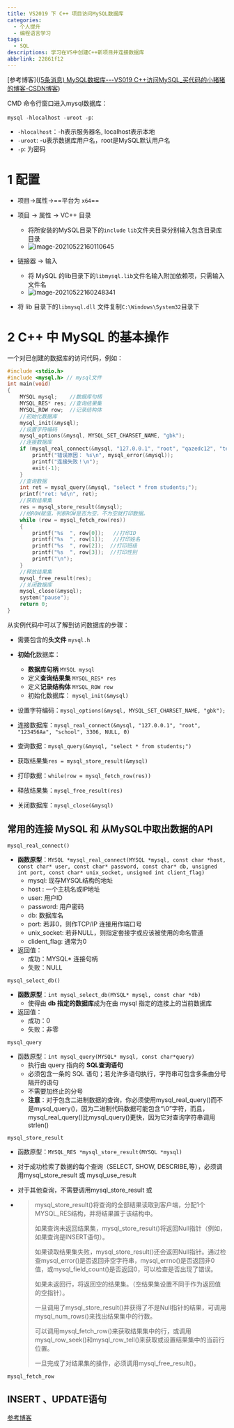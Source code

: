 ```yaml
---
title: VS2019 下 C++ 项目访问MySQL数据库
categories: 
  - 个人提升
  - 编程语言学习
tags:
  - SQL
descriptions: 学习在VS中创建C++新项目并连接数据库
abbrlink: 22861f12
---
```


[参考博客]([(5条消息) MySQL数据库---VS019 C++访问MySQL_买代码的小猪猪的博客-CSDN博客](https://blog.csdn.net/weixin_49324123/article/details/116493884))

CMD 命令行窗口进入mysql数据库：

`mysql -hlocalhost -uroot -p`:

* `-hlocalhost`：-h表示服务器名, localhost表示本地
* `-uroot`: -u表示数据库用户名，root是MySQL默认用户名
* `-p`: 为密码

# 1 配置

* 项目->属性->==平台为 `x64`==

* 项目 -> 属性 -> VC++ 目录
  * 将所安装的MySQL目录下的`include` `lib`文件夹目录分别输入包含目录库目录
  * ![image-20210522160110645](E:\Hexo\Blog\source\_posts\VS2019-C++-MySQL.assets\image-20210522160110645.png)
* 链接器 -> 输入
  * 将 MySQL 的lib目录下的`libmysql.lib`文件名输入附加依赖项，只需输入文件名
  * ![image-20210522160248341](E:\Hexo\Blog\source\_posts\VS2019-C++-MySQL.assets\image-20210522160248341.png)

* 将 lib 目录下的`libmysql.dll` 文件复制`C:\Windows\System32`目录下



# 2 C++ 中 MySQL 的基本操作

一个对已创建的数据库的访问代码，例如：

```c++
#include <stdio.h>
#include <mysql.h> // mysql文件
int main(void)
{
	MYSQL mysql;    //数据库句柄
	MYSQL_RES* res; //查询结果集
	MYSQL_ROW row;  //记录结构体
	//初始化数据库
	mysql_init(&mysql);
	//设置字符编码
	mysql_options(&mysql, MYSQL_SET_CHARSET_NAME, "gbk");
	//连接数据库
	if (mysql_real_connect(&mysql, "127.0.0.1", "root", "qazedc12", "test", 3306, NULL, 0) == NULL) {
		printf("错误原因： %s\n", mysql_error(&mysql));
		printf("连接失败！\n");
		exit(-1);
	}
	//查询数据
	int ret = mysql_query(&mysql, "select * from students;");
	printf("ret: %d\n", ret);
	//获取结果集
	res = mysql_store_result(&mysql);
	//给ROW赋值，判断ROW是否为空，不为空就打印数据。
	while (row = mysql_fetch_row(res))
	{
		printf("%s  ", row[0]);   //打印ID
		printf("%s  ", row[1]);   //打印姓名
		printf("%s  ", row[2]);  //打印班级
		printf("%s  ", row[3]);  //打印性别
		printf("\n");
	}
	//释放结果集
	mysql_free_result(res);
	//关闭数据库
	mysql_close(&mysql);
	system("pause");
	return 0;
}

```

从实例代码中可以了解到访问数据库的步骤：

* 需要包含的**头文件** `mysql.h`

* **初始化**数据库：
  * **数据库句柄** `MYSQL mysql`
  * 定义**查询结果集** `MYSQL_RES* res`
  * 定义**记录结构体** `MYSQL_ROW row`
  * 初始化数据库： `mysql_init(&mysql)`
* 设置字符编码：`mysql_options(&mysql, MYSQL_SET_CHARSET_NAME, "gbk");`

* 连接数据库：`mysql_real_connect(&mysql, "127.0.0.1", "root", "123456Aa", "school", 3306, NULL, 0)`
* 查询数据：`mysql_query(&mysql, "select * from students;")`
* 获取结果集`res = mysql_store_result(&mysql)`
* 打印数据：`while(row = mysql_fetch_row(res))`
* 释放结果集：`mysql_free_result(res)`
* 关闭数据库：`mysql_close(&mysql)`



## 常用的连接 MySQL 和 从MySQL中取出数据的API

`mysql_real_connect()`

* **函数原型**：`MYSQL *mysql_real_connect(MYSQL *mysql, const char *host, const char* user, const char* password, const char* db, unsigned int port, const char* unix_socket, unsigned int client_flag)`
  * mysql: 现存MYSQL结构的地址
  * host : 一个主机名或IP地址
  * user: 用户ID
  * password: 用户密码
  * db: 数据库名 
  * port: 若非0，则作TCP/IP 连接用作端口号
  * unix_socket: 若非NULL，则指定套接字或应该被使用的命名管道
  * clident_flag: 通常为0
* 返回值：
  * 成功：MYSQL* 连接句柄
  * 失败：NULL



`mysql_select_db()`

* **函数原型**：`int mysql_select_db(MYSQL* mysql, const char *db)`
  * 使得由 **db 指定的数据库**成为在由 mysql 指定的连接上的当前数据库
* 返回值：
  * 成功：0
  * 失败：非零



`mysql_query`

* 函数原型：`int mysql_query(MYSQL* mysql, const char*query)`
  * 执行由 query 指向的 **SQL查询语句**
  * 必须包含一条的 SQL 语句；若允许多语句执行，字符串可包含多条由分号隔开的语句
  * 不需要加终止的分号
  * **注意**：对于包含二进制数据的查询，你必须使用mysql_real_query()而不是mysql_query()，因为二进制代码数据可能包含“\0”字符，而且，mysql_real_query()比mysql_query()更快，因为它对查询字符串调用strlen()



`mysql_store_result`

* 函数原型：`MYSQL_RES *mysql_store_result(MYSQL *mysql)`

* 对于成功检索了数据的每个查询（SELECT, SHOW, DESCRIBE,等），必须调用mysql_store_result 或 mysql_use_result

* 对于其他查询，不需要调用mysql_store_result 或

* > mysql_store_result()将查询的全部结果读取到客户端，分配1个MYSQL_RES结构，并将结果置于该结构中。
  >
  > 如果查询未返回结果集，mysql_store_result()将返回Null指针（例如，如果查询是INSERT语句）。
  >
  > 如果读取结果集失败，mysql_store_result()还会返回Null指针。通过检查mysql_error()是否返回非空字符串，mysql_errno()是否返回非0值，或mysql_field_count()是否返回0，可以检查是否出现了错误。
  >
  > 如果未返回行，将返回空的结果集。（空结果集设置不同于作为返回值的空指针）。
  >
  > 一旦调用了mysql_store_result()并获得了不是Null指针的结果，可调用mysql_num_rows()来找出结果集中的行数。
  >
  > 可以调用mysql_fetch_row()来获取结果集中的行，或调用mysql_row_seek()和mysql_row_tell()来获取或设置结果集中的当前行位置。
  >
  > 一旦完成了对结果集的操作，必须调用mysql_free_result()。



`mysql_fetch_row`

## INSERT 、UPDATE语句

[参考博客](https://www.cnblogs.com/fnlingnzb-learner/p/5829556.htmls)